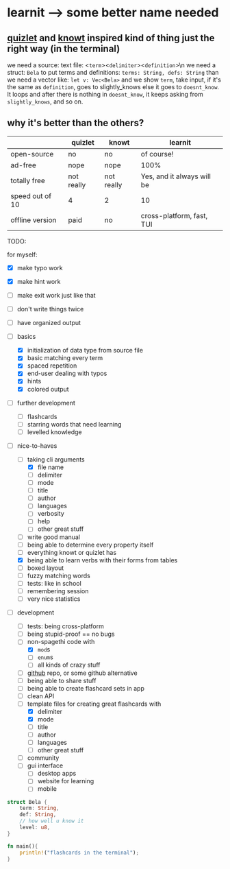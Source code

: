 # learnit --> some better name needed

## [quizlet](https://quizlet.com) and [knowt](https://knowt.com) inspired kind of thing just the right way (in the terminal)

we need a source: text file: \<`term`\>\<`delimiter`\>\<`definition`\>\n
we need a struct: `Bela`  to put terms and definitions: `terms: String, defs: String`
than we need a vector like: `let v: Vec<Bela>`
and we show `term`, take input, if it's the same as `definition`, goes to slightly_knows
else it goes to `doesnt_know`. It loops and after there is nothing in `doesnt_know`,
it keeps asking from `slightly_knows`, and so on.

## why it's better than the others?

|                 | quizlet     | knowt      | learnit                    |
|---------------- | ----------- | ---------- | -------------------------- |
| open-source     | no          | no         | of course!                 |
| ad-free         | nope        | nope       | 100%                       |
| totally free    | not really  | not really | Yes, and it always will be |
| speed out of 10 | 4           | 2          | 10                         |
| offline version | paid        | no         | cross-platform, fast, TUI  |


TODO:

for myself:
- [x] make typo work
- [x] make hint work
- [ ] make exit work just like that
- [ ] don't write things twice
- [ ] have organized output

- [ ] basics
    + [x] initialization of data type from source file
    + [x] basic matching every term
    + [x] spaced repetition
    + [x] end-user dealing with typos
    + [x] hints
    + [x] colored output

- [ ] further development
    + [ ] flashcards
    + [ ] starring words that need learning
    + [ ] levelled knowledge

- [ ] nice-to-haves
    + [ ] taking cli arguments
        * [x] file name
        * [ ] delimiter
        * [ ] mode
        * [ ] title
        * [ ] author
        * [ ] languages
        * [ ] verbosity
        * [ ] help
        * [ ] other great stuff

    + [ ] write good manual
    + [ ] being able to determine every property itself
    + [ ] everything knowt or quizlet has
    + [x] being able to learn verbs with their forms from tables
    + [ ] boxed layout
    + [ ] fuzzy matching words
    + [ ] tests: like in school
    + [ ] remembering session
    + [ ] very nice statistics

- [ ] development
    + [ ] tests: being cross-platform
    + [ ] being stupid-proof == no bugs
    + [ ] non-spagethi code with 
        * [x] `mod`s 
        * [ ] `enum`s 
        * [ ] all kinds of crazy stuff  
    + [ ] [github](https://github.com/JeromeSchmied) repo, or some github alternative 
    + [ ] being able to share stuff
    + [ ] being able to create flashcard sets in app
    + [ ] clean API
    + [ ] template files for creating great flashcards with
        * [x] delimiter
        * [x] mode
        * [ ] title
        * [ ] author
        * [ ] languages
        * [ ] other great stuff
    + [ ] community
    + [ ] gui interface
        * [ ] desktop apps
        * [ ] website for learning
        * [ ] mobile

```rust
struct Bela {
    term: String,
    def: String,
    // how well u know it
    level: u8,
}

fn main(){
    println!("flashcards in the terminal");
}
```
